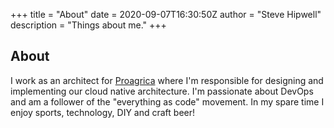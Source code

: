 +++
title = "About"
date = 2020-09-07T16:30:50Z
author = "Steve Hipwell"
description = "Things about me."
+++

## About

I work as an architect for [Proagrica](https://proagrica.com/) where I'm responsible for designing and implementing our cloud native architecture. I'm passionate about DevOps and am a follower of the "everything as code" movement. In my spare time I enjoy sports, technology, DIY and craft beer!

